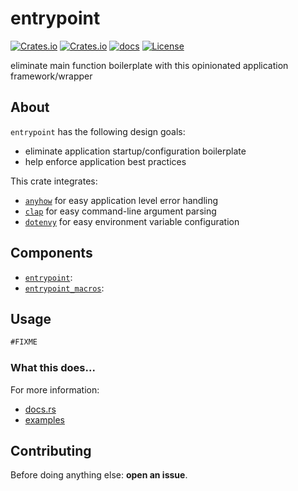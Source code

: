 # entrypoint

[![Crates.io](https://img.shields.io/crates/v/entrypoint.svg)](https://crates.io/crates/entrypoint)
[![Crates.io](https://img.shields.io/crates/d/entrypoint.svg)](https://crates.io/crates/entrypoint)
[![docs](https://img.shields.io/docsrs/entrypoint?logo=docs.rs)](https://docs.rs/entrypoint)
[![License](https://img.shields.io/badge/license-MIT-blue?style=flat-square)](LICENSE-MIT)

eliminate main function boilerplate with this opinionated application framework/wrapper

## About
`entrypoint` has the following design goals:
  * eliminate application startup/configuration boilerplate
  * help enforce application best practices

This crate integrates:
  * [`anyhow`](https://github.com/dtolnay/anyhow) for easy application level error handling
  * [`clap`](https://github.com/clap-rs/clap) for easy command-line argument parsing
  * [`dotenvy`](https://github.com/allan2/dotenvy) for easy environment variable configuration

## Components
  * [`entrypoint`](https://crates.io/crates/entrypoint):
  * [`entrypoint_macros`](https://crates.io/crates/entrypoint_macros):

## Usage

```rs
#FIXME
```

### What this does...

For more information:
- [docs.rs](https://docs.rs/entrypoint)
- [examples](examples/)

## Contributing

Before doing anything else: **open an issue**.

